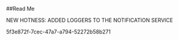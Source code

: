 ﻿##Read Me

NEW HOTNESS: ADDED LOGGERS TO THE NOTIFICATION SERVICE

5f3e872f-7cec-47a7-a794-52272b58b271
